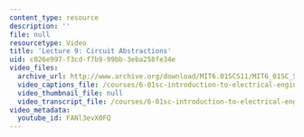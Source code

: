 ```yaml
---
content_type: resource
description: ''
file: null
resourcetype: Video
title: 'Lecture 9: Circuit Abstractions'
uid: c026e997-f3cd-f7b9-99bb-3eba258fe34e
video_files:
  archive_url: http://www.archive.org/download/MIT6.01SCS11/MIT6_01SC_S11_lec09_300k.mp4
  video_captions_file: /courses/6-01sc-introduction-to-electrical-engineering-and-computer-science-i-spring-2011/17b5e6d04eea587e8bca3dfe748acb47_FANl3evX0FQ.vtt
  video_thumbnail_file: null
  video_transcript_file: /courses/6-01sc-introduction-to-electrical-engineering-and-computer-science-i-spring-2011/22fe0ef23596b3e6e6b928adb76efe5a_FANl3evX0FQ.pdf
video_metadata:
  youtube_id: FANl3evX0FQ
---
```

